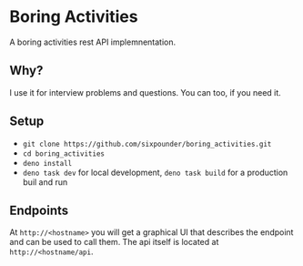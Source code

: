 # Boring Activities

A boring activities rest API implemnentation.

## Why?

I use it for interview problems and questions. You can too, if you need it.

## Setup

- `git clone https://github.com/sixpounder/boring_activities.git`
- `cd boring_activities`
- `deno install`
- `deno task dev` for local development, `deno task build` for a production buil
  and run

## Endpoints

At `http://<hostname>` you will get a graphical UI that describes the endpoint
and can be used to call them. The api itself is located at
`http://<hostname/api`.
